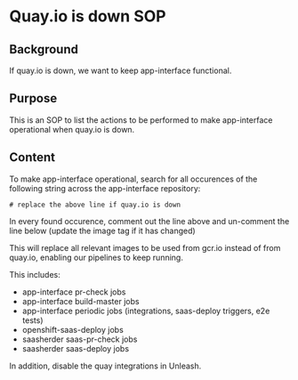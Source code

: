 # Quay.io is down SOP

## Background

If quay.io is down, we want to keep app-interface functional.

## Purpose

This is an SOP to list the actions to be performed to make app-interface operational when quay.io is down.

## Content

To make app-interface operational, search for all occurences of the following string across the app-interface repository:
```
# replace the above line if quay.io is down
```

In every found occurence, comment out the line above and un-comment the line below (update the image tag if it has changed)

This will replace all relevant images to be used from gcr.io instead of from quay.io, enabling our pipelines to keep running.

This includes:
- app-interface pr-check jobs
- app-interface build-master jobs
- app-interface periodic jobs (integrations, saas-deploy triggers, e2e tests)
- openshift-saas-deploy jobs
- saasherder saas-pr-check jobs
- saasherder saas-deploy jobs

In addition, disable the quay integrations in Unleash.
